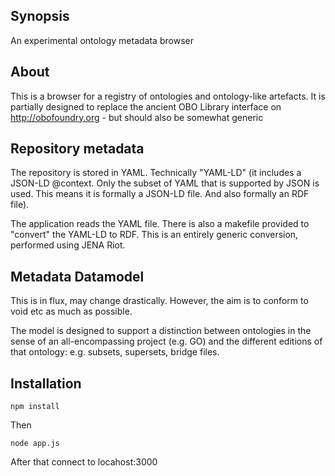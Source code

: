 ## Synopsis

An experimental ontology metadata browser

## About

This is a browser for a registry of ontologies and ontology-like
artefacts. It is partially designed to replace the ancient OBO Library
interface on http://obofoundry.org - but should also be somewhat
generic

## Repository metadata

The repository is stored in YAML. Technically "YAML-LD" (it includes a
JSON-LD @context. Only the subset of YAML that is supported by JSON is
used. This means it is formally a JSON-LD file. And also formally an
RDF file).

The application reads the YAML file. There is also a makefile provided
to "convert" the YAML-LD to RDF. This is an entirely generic
conversion, performed using JENA Riot.

## Metadata Datamodel

This is in flux, may change drastically. However, the aim is to
conform to void etc as much as possible.

The model is designed to support a distinction between ontologies in
the sense of an all-encompassing project (e.g. GO) and the different
editions of that ontology: e.g. subsets, supersets, bridge files.

## Installation

``
npm install
``

Then

``
node app.js
``

After that connect to locahost:3000




